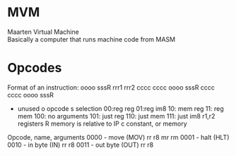 # MVM
Maarten Virtual Machine  
Basically a computer that runs machine code from MASM

# Opcodes
Format of an instruction:
oooo sssR rrr1 rrr2 cccc cccc
oooo sssR cccc cccc
oooo sssR

- unused
o opcode
s selection 00:reg reg 01:reg im8 10: mem reg 11: reg mem 100: no arguments 101: just reg 110: just mem 111: just im8
r1,r2 registers
R memory is relative to IP
c constant, or memory

Opcode, name, arguments
0000 - move (MOV) rr r8 mr rm
0001 - halt (HLT)
0010 - in byte (IN) rr r8
0011 - out byte (OUT) rr r8
